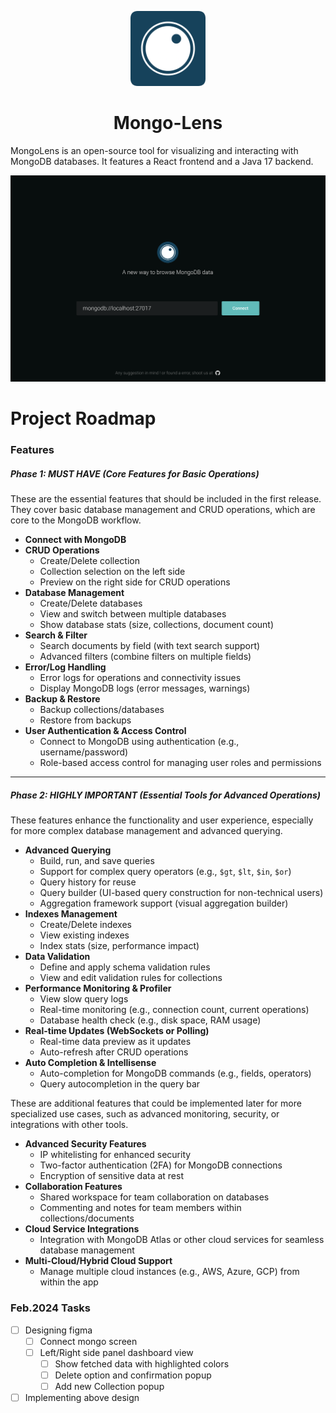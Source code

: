 <p align="center">
  <img src="./assets/icons/500x500-rounded.png" alt="MongoLens Logo" width="120" height="120"/>
</p>

<h1 align="center">Mongo-Lens</h1>

MongoLens is an open-source tool for visualizing and interacting with MongoDB databases. It features a React frontend and a Java 17 backend.

<p align="center">
  <img src="./assets/screenshot/Design Canvas.png" alt="MongoLens Logo" />
</p>

# Project Roadmap

### Features

##### **Phase 1: MUST HAVE (Core Features for Basic Operations)**

These are the essential features that should be included in the first release. They cover basic database management and CRUD operations, which are core to the MongoDB workflow.

- **Connect with MongoDB**
- **CRUD Operations**
  - Create/Delete collection
  - Collection selection on the left side
  - Preview on the right side for CRUD operations
- **Database Management**
  - Create/Delete databases
  - View and switch between multiple databases
  - Show database stats (size, collections, document count)
- **Search & Filter**
  - Search documents by field (with text search support)
  - Advanced filters (combine filters on multiple fields)
- **Error/Log Handling**
  - Error logs for operations and connectivity issues
  - Display MongoDB logs (error messages, warnings)
- **Backup & Restore**
  - Backup collections/databases
  - Restore from backups
- **User Authentication & Access Control**
  - Connect to MongoDB using authentication (e.g., username/password)
  - Role-based access control for managing user roles and permissions

---

##### **Phase 2: HIGHLY IMPORTANT (Essential Tools for Advanced Operations)**

These features enhance the functionality and user experience, especially for more complex database management and advanced querying.

- **Advanced Querying**
  - Build, run, and save queries
  - Support for complex query operators (e.g., `$gt`, `$lt`, `$in`, `$or`)
  - Query history for reuse
  - Query builder (UI-based query construction for non-technical users)
  - Aggregation framework support (visual aggregation builder)
- **Indexes Management**
  - Create/Delete indexes
  - View existing indexes
  - Index stats (size, performance impact)
- **Data Validation**
  - Define and apply schema validation rules
  - View and edit validation rules for collections
- **Performance Monitoring & Profiler**
  - View slow query logs
  - Real-time monitoring (e.g., connection count, current operations)
  - Database health check (e.g., disk space, RAM usage)
- **Real-time Updates (WebSockets or Polling)**
  - Real-time data preview as it updates
  - Auto-refresh after CRUD operations
- **Auto Completion & Intellisense**
  - Auto-completion for MongoDB commands (e.g., fields, operators)
  - Query autocompletion in the query bar

These are additional features that could be implemented later for more specialized use cases, such as advanced monitoring, security, or integrations with other tools.

- **Advanced Security Features**
  - IP whitelisting for enhanced security
  - Two-factor authentication (2FA) for MongoDB connections
  - Encryption of sensitive data at rest
- **Collaboration Features**
  - Shared workspace for team collaboration on databases
  - Commenting and notes for team members within collections/documents
- **Cloud Service Integrations**
  - Integration with MongoDB Atlas or other cloud services for seamless database management
- **Multi-Cloud/Hybrid Cloud Support**
  - Manage multiple cloud instances (e.g., AWS, Azure, GCP) from within the app

### Feb.2024 Tasks

- [ ] Designing figma
  - [ ] Connect mongo screen
  - [ ] Left/Right side panel dashboard view
    - [ ] Show fetched data with highlighted colors
    - [ ] Delete option and confirmation popup
    - [ ] Add new Collection popup
- [ ] Implementing above design
